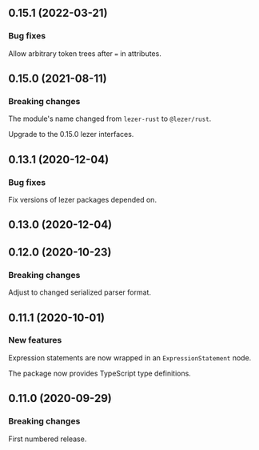 ## 0.15.1 (2022-03-21)

### Bug fixes

Allow arbitrary token trees after `=` in attributes.

## 0.15.0 (2021-08-11)

### Breaking changes

The module's name changed from `lezer-rust` to `@lezer/rust`.

Upgrade to the 0.15.0 lezer interfaces.

## 0.13.1 (2020-12-04)

### Bug fixes

Fix versions of lezer packages depended on.

## 0.13.0 (2020-12-04)

## 0.12.0 (2020-10-23)

### Breaking changes

Adjust to changed serialized parser format.

## 0.11.1 (2020-10-01)

### New features

Expression statements are now wrapped in an `ExpressionStatement` node.

The package now provides TypeScript type definitions.

## 0.11.0 (2020-09-29)

### Breaking changes

First numbered release.
